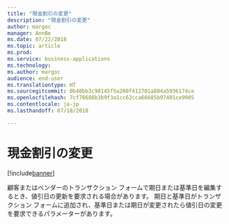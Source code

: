 ```yaml
---
title: "現金割引の変更"
description: "現金割引の変更"
author: margoc
manager: AnnBe
ms.date: 07/22/2018
ms.topic: article
ms.prod: 
ms.service: business-applications
ms.technology: 
ms.author: margoc
audience: end-user
ms.translationtype: HT
ms.sourcegitcommit: 0b40bb3c98145f5a260f412701a884a5936174ce
ms.openlocfilehash: 7cf78688b3b9f3a1cc62cca66685b97401ce9905
ms.contentlocale: ja-jp
ms.lasthandoff: 07/18/2018

---
```

#  <a name="change-cash-discounts"></a>現金割引の変更

[!include[banner](../../includes/banner.md)]

顧客またはベンダーのトランザクション フォームで期日または基準日を編集するとき、値引日の更新を要求される場合があります。 期日と基準日がトランザクション フォームに追加され、基準日または期日が変更されたら値引日の変更を要求できるパラメーターがあります。
